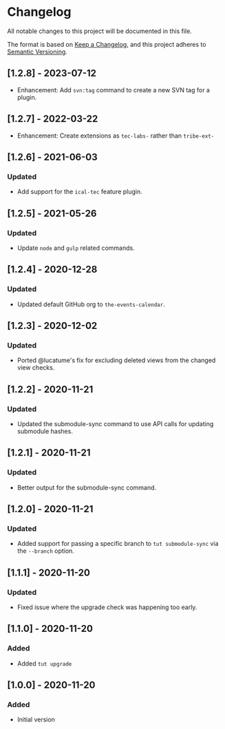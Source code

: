 # Changelog
All notable changes to this project will be documented in this file.

The format is based on [Keep a Changelog](https://keepachangelog.com/en/1.0.0/),
and this project adheres to [Semantic Versioning](https://semver.org/spec/v2.0.0.html).

## [1.2.8] - 2023-07-12

- Enhancement: Add `svn:tag` command to create a new SVN tag for a plugin.

## [1.2.7] - 2022-03-22

- Enhancement: Create extensions as `tec-labs-` rather than `tribe-ext-`

## [1.2.6] - 2021-06-03
### Updated

- Add support for the `ical-tec` feature plugin.

## [1.2.5] - 2021-05-26
### Updated

- Update `node` and `gulp` related commands.

## [1.2.4] - 2020-12-28
### Updated

- Updated default GitHub org to `the-events-calendar`.

## [1.2.3] - 2020-12-02
### Updated

- Ported @lucatume's fix for excluding deleted views from the changed view checks.

## [1.2.2] - 2020-11-21
### Updated

- Updated the submodule-sync command to use API calls for updating submodule hashes.

## [1.2.1] - 2020-11-21
### Updated

- Better output for the submodule-sync command.

## [1.2.0] - 2020-11-21
### Updated

- Added support for passing a specific branch to `tut submodule-sync` via the `--branch` option.

## [1.1.1] - 2020-11-20
### Updated

- Fixed issue where the upgrade check was happening too early.

## [1.1.0] - 2020-11-20
### Added

- Added `tut upgrade`

## [1.0.0] - 2020-11-20
### Added

- Initial version
